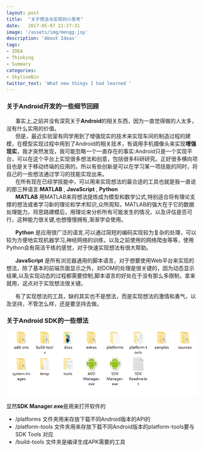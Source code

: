 ```yaml
---
layout: post
title:  "关于想法与实现的小思考"
date:   2017-05-07 21:27:31
image: '/assets/img/mengg.jsp'
description: 'About Ideas'
tags:
- IDEA
- Thinking
- Summary
categories:
- SkylineBin
twitter_text: 'What new things I had learned '
---
```


### 关于Android开发的一些细节回顾
&nbsp;&nbsp;&nbsp;&nbsp;&nbsp;&nbsp;事实上,之前并没有深究关于**Android**的相关东西，因为一直觉得做的人太多，没有什么实用的价值。  
&nbsp;&nbsp;&nbsp;&nbsp;&nbsp;&nbsp;但是，最近实验室有同学用到了增强现实的技术来实现车间的制造过程的建模，在模型实现过程中用到了Android的相关技术，有调用手机摄像头来实现**增强现实**，我才突然发现，我可能忽略一个一直存在的事实:Android只是一个实现平台，可以在这个平台上实现很多想法和创意，包括很多科研研究。正好很多横向项目也是关于移动终端的应用的，所以有些创新是可以在学习某一项技能的同时，将自己的一些想法通过学习的技能实现出来。  
&nbsp;&nbsp;&nbsp;&nbsp;&nbsp;&nbsp;在所有现在已经学技能中，可以用来实现想法的最合适的工具也就是我一直说的那三种语言:**MATLAB** , **JavaScript** , **Python**   
&nbsp;&nbsp;&nbsp;&nbsp;&nbsp;&nbsp;**MATLAB** 用MATLAB来将想法提炼成为模型和数学公式,特别适合将有理论支撑的想法或者学习新的理论和学术知识,众所周知，MATLAB的强大在于它的数据处理能力，将思路建模后，用理论来分析所有可能发生的情况，以及评估是否可行，这种能力很关键,也想慢慢拥有,渐渐学会使用。

&nbsp;&nbsp;&nbsp;&nbsp;&nbsp;&nbsp;**Python** 是应用很广泛的语言,可以通过简短的编码实现较为复杂的处理，可以较为方便地实现机器学习,神经网络的训练，以及之前使用的网络爬虫等等，使用Python会有简洁干练的感觉，对于快速实现想法有很大帮助。  

&nbsp;&nbsp;&nbsp;&nbsp;&nbsp;&nbsp;**JavaScript** 是所有浏览器通用的脚本语言，对于想要使用Web平台来实现的想法，除了基本的前端页面显示之外，对DOM的处理是很关键的，因为动态显示结果,以及实现动态的过程都需要控制,脚本语言的好处在于没有那么多限制，拿来就用，这点对于实现想法很关键。  

&nbsp;&nbsp;&nbsp;&nbsp;&nbsp;&nbsp;有了实现想法的工具，缺的其实也不是想法，而是实现想法的激情和勇气，以及坚持，不管怎么样，还是要坚持去做。

### 关于Android SDK的一些想法  

<img src="../assets/img/SummaryThinking/AndroidSDK.png">

显然**SDK Manager.exe**是用来打开软件的

- /platforms 文件夹用来存放下载不同Android版本的API的  
- /platform-tools 文件夹用来存放下载不同Android版本的platform-tools要与SDK Tools 对应  
- /build-tools 文件夹是编译生成APK需要的工具  

